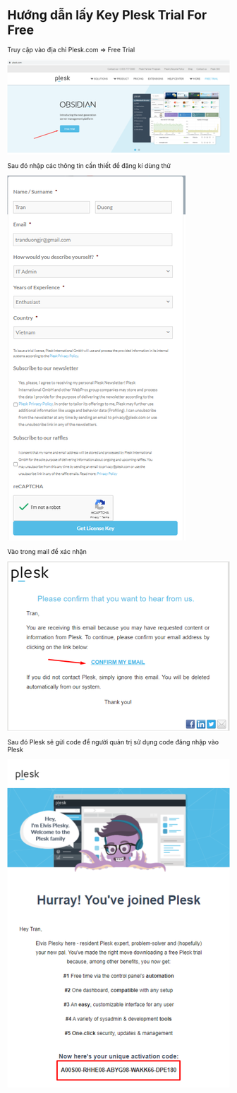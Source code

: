 # Hướng dẫn lấy Key Plesk Trial For Free

Truy cập vào địa chỉ Plesk.com => Free Trial

<img src="img/1.png">

Sau đó nhập các thông tin cần thiết để đăng kí dùng thử

<img src="img/2.png">

Vào trong mail để xác nhận

<img src="img/10.png">

Sau đó Plesk sẽ gửi code để người quản trị sử dụng code đăng nhập vào Plesk

<img src="img/11.png">
